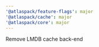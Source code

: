 ```yaml
---
'@atlaspack/feature-flags': major
'@atlaspack/cache': major
'@atlaspack/core': major
---
```


Remove LMDB cache back-end
